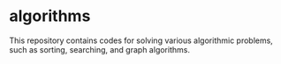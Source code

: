 # algorithms
This repository contains codes for solving various algorithmic problems, such as sorting, searching, and graph algorithms.
